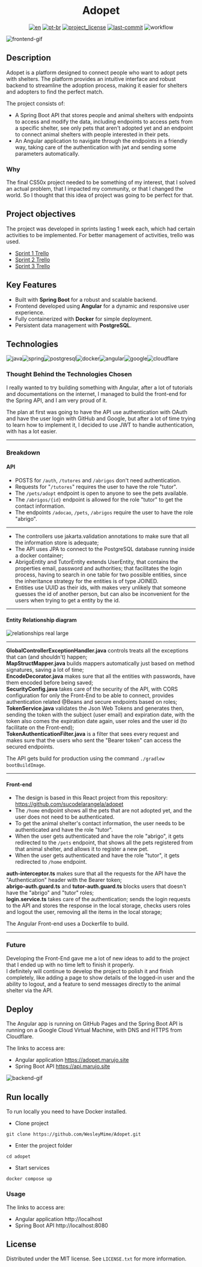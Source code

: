 <div align="center">
<h1> Adopet </h1>

[![en][en-shield]][en-url]
[![pt-br][pt-br-shield]][pt-br-url]
[![project_license][license-shield]][license-url]
[![last-commit][commit-shield]][commit-url]
![workflow][workflow-shield]
</div>

![frontend-gif]

## Description

Adopet is a platform designed to connect people who want to adopt pets with shelters. The platform provides an 
intuitive interface and robust backend to streamline the adoption process, making it easier for shelters and adopters 
to find the perfect match.

The project consists of:
- A Spring Boot API that stores people and animal shelters with endpoints to access and modify the data, including endpoints
to access pets from a specific shelter, see only pets that aren't adopted yet and an endpoint to connect
animal shelters with people interested in their pets.
- An Angular application to navigate through the endpoints in a friendly way, taking care of the authentication with jwt and
sending some parameters automatically.

### Why
The final CS50x project needed to be something of my interest, that I solved an actual problem, that I impacted my community, 
or that I changed the world. So I thought that this idea of project was going to be perfect for that.


## Project objectives

The project was developed in sprints lasting 1 week each, which had certain activities to be implemented. 
For better management of activities, trello was used.

- [Sprint 1 Trello](https://trello.com/b/gQC25pZg/challenge-back-end-6-semana-1)
- [Sprint 2 Trello](https://trello.com/b/005pszqz/challenge-back-end-6-semana-2)
- [Sprint 3 Trello](https://trello.com/b/7Rcwmzcg/alura-challenge-back-end-6-semana-3-e-4)

## Key Features

- Built with **Spring Boot** for a robust and scalable backend.
- Frontend developed using **Angular** for a dynamic and responsive user experience.
- Fully containerized with **Docker** for simple deployment.
- Persistent data management with **PostgreSQL**.

## Technologies

![java]![spring]![postgresql]![docker]![angular]![google]![cloudflare]

### Thought Behind the Technologies Chosen

I really wanted to try building something with Angular, after a lot of tutorials and documentations on the internet,
I managed to build the front-end for the Spring API, and I am very proud of it.

The plan at first was going to have the API use authentication with OAuth and have the user login with GitHub and Google,
but after a lot of time trying to learn how to implement it, I decided to use JWT to handle authentication, with has a lot easier.

---

### Breakdown

#### API

- POSTS for `/auth`, `/tutores` and `/abrigos` don't need authentication.
- Requests for "`/tutores`" requires the user to have the role "tutor".
- The `/pets/adopt` endpoint is open to anyone to see the pets available.
- The `/abrigos/{id}` endpoint is allowed for the role "tutor" to get the contact information.
- The endpoints `/adocao`, `/pets`, `/abrigos` require the user to have the role "abrigo".
---
- The controllers use jakarta.validation annotations to make sure that all the information store is adequate;
- The API uses JPA to connect to the PostgreSQL database running inside a docker container;
- AbrigoEntity and TutorEntity extends UserEntity, that contains the properties email, password and authorities;
that facilitates the login process, having to search in one table for two possible entities, since the inheritance strategy
for the entities is of type JOINED.
- Entities use UUID as their ids, with makes very unlikely that someone guesses the id of another person, but can also be
inconvenient for the users when trying to get a entity by the id.
---

#### Entity Relationship diagram
![relationships real large](https://github.com/user-attachments/assets/0d9db12f-ee61-4bc0-90d5-eebddd3da4ee)

---

**GlobalControllerExceptionHandler.java** controls treats all the exceptions that can (and shouldn't) happen;  
**MapStructMapper.java** builds mappers automatically just based on method signatures, saving a lot of time;  
**EncodeDecorator.java** makes sure that all the entities with passwords, have them encoded before being saved;  
**SecurityConfig.java** takes care of the security of the API, with CORS configuration for only the Front-End to be able to connect,
provides authentication related @Beans and secure endpoints based on roles;  
**TokenService.java** validates the Json Web Tokens and generates then, sending the token with the subject (user email) and expiration date,
with the token also comes the expiration date again, user roles and the user id (to facilitate on the Front-end);  
**TokenAuthenticationFilter.java** is a filter that sees every request and makes sure that the users who sent the "Bearer token"
can access the secured endpoints.  

The API gets build for production using the command `./gradlew bootBuildImage`.

---

#### Front-end
- The design is based in this React project from this repository: https://github.com/sucodelarangela/adopet  
- The `/home` endpoint shows all the pets that are not adopted yet, and the user does not need to be authenticated.  
- To get the animal shelter's contact information, the user needs to be authenticated and have the role "tutor".  
- When the user gets authenticated and have the role "abrigo", it gets redirected to the `/pets` endpoint, that shows 
all the pets registered from that animal shelter, and allows it to register a new pet.  
- When the user gets authenticated and have the role "tutor", it gets redirected to `/home` endpoint.

**auth-interceptor.ts** makes sure that all the requests for the API have the "Authentication" header with the Bearer token;  
**abrigo-auth.guard.ts** and **tutor-auth.guard.ts** blocks users that doesn't have the "abrigo" and "tutor" roles;  
**login.service.ts** takes care of the authentication; sends the login requests to the API and stores the response in 
the local storage, checks users roles and logout the user, removing all the items in the local storage;

The Angular Front-end uses a Dockerfile to build.

---

### Future

Developing the Front-End gave me a lot of new ideas to add to the project that I ended up with no time left to finish it properly.  
I definitely will continue to develop the project to polish it and finish completely, like adding a page to show details of the
logged-in user and the ability to logout, and a feature to send messages directly to the animal shelter via the API.

## Deploy

The Angular app is running on GitHub Pages and the Spring Boot API is running on a Google Cloud Virtual Machine, 
with DNS and HTTPS from Cloudflare.

The links to access are:

- Angular application https://adopet.marujo.site
- Spring Boot API https://api.marujo.site

![backend-gif]

## Run locally


To run locally you need to have Docker installed.

- Clone project

```
git clone https://github.com/WesleyMime/Adopet.git
```

- Enter the project folder

```
cd adopet
```

- Start services

```
docker compose up
```

### Usage

The links to access are:

- Angular application http://localhost
- Spring Boot API http://localhost:8080

## License

Distributed under the MIT license. See `LICENSE.txt` for more information.

[frontend-gif]: /adopetApp/src/assets/frontend.gif
[backend-gif]: /adopetApp/src/assets/backend.gif
[en-shield]: https://img.shields.io/badge/lang-en-green.svg?style=for-the-badge
[en-url]: https://github.com/WesleyMime/adopet/blob/main/README.md
[pt-br-shield]: https://img.shields.io/badge/lang-pt--br-lightdarkgreen.svg?style=for-the-badge
[pt-br-url]: https://github.com/WesleyMime/adopet/blob/main/README.pt-br.md
[commit-shield]: https://img.shields.io/github/last-commit/wesleymime/adopet.svg?style=for-the-badge
[commit-url]: https://github.com/wesleymime/adopet/commit
[license-shield]: https://img.shields.io/github/license/wesleymime/adopet.svg?style=for-the-badge
[license-url]: https://github.com/wesleymime/adopet/blob/master/LICENSE.txt
[workflow-shield]: https://img.shields.io/github/actions/workflow/status/wesleymime/adopet/.github/workflows/main.yml?style=for-the-badge
[workflow-url]: https://img.shields.io/github/actions/workflow/status/wesleymime/adopet/.github/workflows/main.yml

[java]: https://img.shields.io/badge/Java-000000?logo=openjdk&logoColor=white&style=for-the-badge
[spring]: https://img.shields.io/badge/Spring%20Boot-6DB33F?logo=springboot&logoColor=fff&style=for-the-badge
[postgresql]: https://img.shields.io/badge/MongoDB-47A248.svg?logo=mongodb&logoColor=white&style=for-the-badge
[docker]: https://img.shields.io/badge/docker-2496ED?logo=docker&logoColor=white&style=for-the-badge
[angular]: https://img.shields.io/badge/Angular-%23DD0031.svg?logo=angular&logoColor=white&style=for-the-badge
[google]: https://img.shields.io/badge/Google%20Cloud-%234285F4.svg?logo=google-cloud&logoColor=white&style=for-the-badge
[cloudflare]: https://img.shields.io/badge/Cloudflare-F38020?logo=Cloudflare&logoColor=white&style=for-the-badge